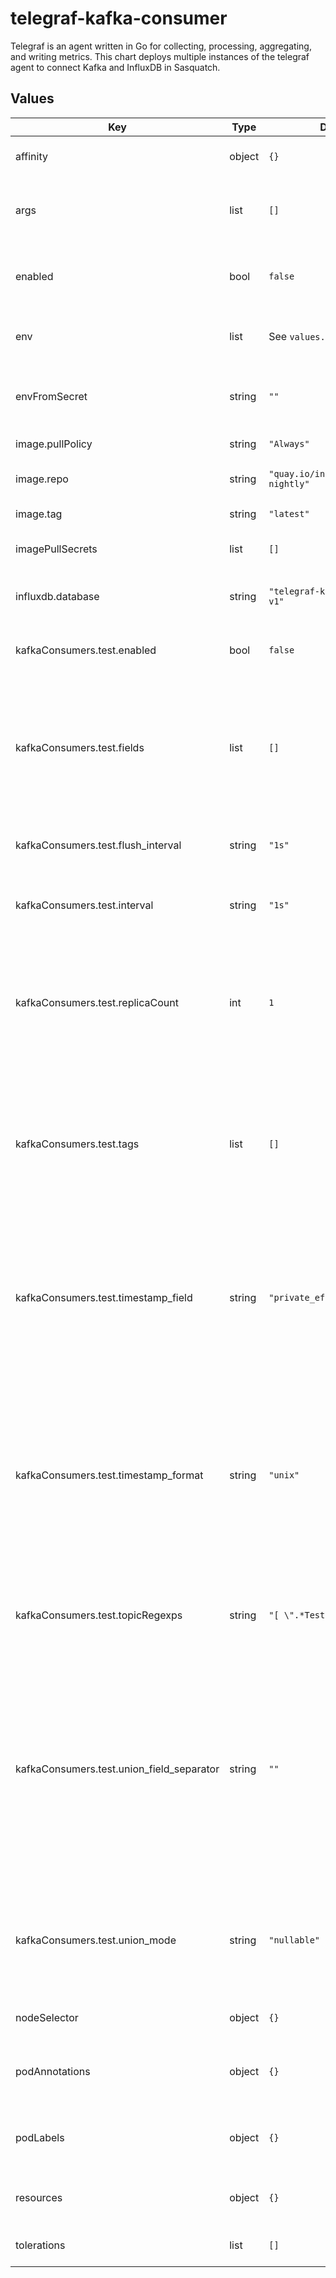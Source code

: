 # telegraf-kafka-consumer

Telegraf is an agent written in Go for collecting, processing, aggregating, and writing metrics. This chart deploys multiple instances of the telegraf agent to connect Kafka and InfluxDB in Sasquatch.

## Values

| Key | Type | Default | Description |
|-----|------|---------|-------------|
| affinity | object | `{}` | Affinity for pod assignment |
| args | list | `[]` | Arguments passed to the Telegraf agent containers |
| enabled | bool | `false` | Wether the Telegraf Kafka Consumer is enabled |
| env | list | See `values.yaml` | Telegraf agent enviroment variables |
| envFromSecret | string | `""` | Name of the secret with values to be added to the environment. |
| image.pullPolicy | string | `"Always"` | Image pull policy |
| image.repo | string | `"quay.io/influxdb/telegraf-nightly"` | Telegraf image repository |
| image.tag | string | `"latest"` | Telegraf image tag |
| imagePullSecrets | list | `[]` | Secret names to use for Docker pulls |
| influxdb.database | string | `"telegraf-kafka-consumer-v1"` | Name of the InfluxDB v1 database to write to |
| kafkaConsumers.test.enabled | bool | `false` | Enable the Telegraf Kafka consumer. |
| kafkaConsumers.test.fields | list | `[]` | List of Avro fields to be recorded as InfluxDB fields.  If not specified, any Avro field that is not marked as a tag will become an InfluxDB field. |
| kafkaConsumers.test.flush_interval | string | `"1s"` | Default data flushing interval to InfluxDB. |
| kafkaConsumers.test.interval | string | `"1s"` | Data collection interval for the Kafka consumer. |
| kafkaConsumers.test.replicaCount | int | `1` | Number of Telegraf Kafka consumer replicas. Increase this value to increase the consumer throughput. |
| kafkaConsumers.test.tags | list | `[]` | List of Avro fields to be recorded as InfluxDB tags.  The Avro fields specified as tags will be converted to strings before ingestion into InfluxDB. |
| kafkaConsumers.test.timestamp_field | string | `"private_efdStamp"` | Avro field to be used as the InfluxDB timestamp (optional).  If unspecified or set to the empty string, Telegraf will use the time it received the measurement. |
| kafkaConsumers.test.timestamp_format | string | `"unix"` | Timestamp format. Possible values are `unix` (the default if unset), `unix_ms`, `unix_us`, and `unix_ns`.  At Rubin, use `unix` timestamp format for SAL timestamps. |
| kafkaConsumers.test.topicRegexps | string | `"[ \".*Test\" ]\n"` | List of regular expressions to specify the Kafka topics consumed by this agent. |
| kafkaConsumers.test.union_field_separator | string | `""` | Union field separator: if a single Avro field is flattened into more than one InfluxDB field (e.g. an array `a`, with four members, would yield `a0`, `a1`, `a2`, `a3`; if the field separator were `_`, these would be `a_0`...`a_3`. |
| kafkaConsumers.test.union_mode | string | `"nullable"` | Union mode: this can be one of `flatten`, `nullable`, or `any`. See `values.yaml` for extensive discussion. |
| nodeSelector | object | `{}` | Node labels for pod assignment |
| podAnnotations | object | `{}` | Annotations for telegraf-kafka-consumers pods |
| podLabels | object | `{}` | Labels for telegraf-kafka-consumer pods |
| resources | object | `{}` | Kubernetes resources requests and limits |
| tolerations | list | `[]` | Tolerations for pod assignment |
